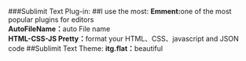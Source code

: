###Sublimit Text Plug-in:
##I use the most:
   <strong>Emment:</strong>one of the most popular plugins for editors
  <br> <strong>AutoFileName：</strong>auto File name
  <br> <strong>HTML-CSS-JS Pretty：</strong>format  your HTML、CSS、javascript and JSON code
##Sublimit Text Theme:
 <strong> itg.flat：</strong>beautiful
